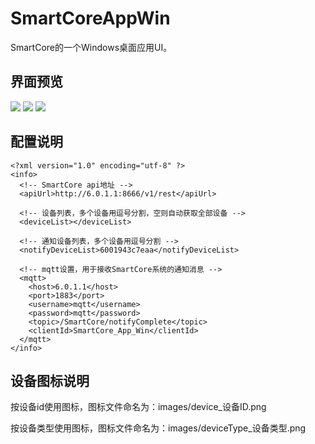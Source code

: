 # SmartCoreAppWin
SmartCore的一个Windows桌面应用UI。

## 界面预览
![](https://raw.githubusercontent.com/SmartCore-Team/SmartCoreAppWin/master/images/1.jpg)
![](https://raw.githubusercontent.com/SmartCore-Team/SmartCoreAppWin/master/images/2.jpg)
![](https://raw.githubusercontent.com/SmartCore-Team/SmartCoreAppWin/master/images/3.jpg)

## 配置说明
```
<?xml version="1.0" encoding="utf-8" ?>
<info>
  <!-- SmartCore api地址 -->
  <apiUrl>http://6.0.1.1:8666/v1/rest</apiUrl>
  
  <!-- 设备列表，多个设备用逗号分割，空则自动获取全部设备 -->
  <deviceList></deviceList>
  
  <!-- 通知设备列表，多个设备用逗号分割 -->
  <notifyDeviceList>6001943c7eaa</notifyDeviceList>
  
  <!-- mqtt设置，用于接收SmartCore系统的通知消息 -->
  <mqtt>
    <host>6.0.1.1</host>
    <port>1883</port>
    <username>mqtt</username>
    <password>mqtt</password>
    <topic>/SmartCore/notifyComplete</topic>
    <clientId>SmartCore_App_Win</clientId>
  </mqtt>
</info>
```

## 设备图标说明
按设备id使用图标，图标文件命名为：images/device_设备ID.png
   
按设备类型使用图标，图标文件命名为：images/deviceType_设备类型.png


